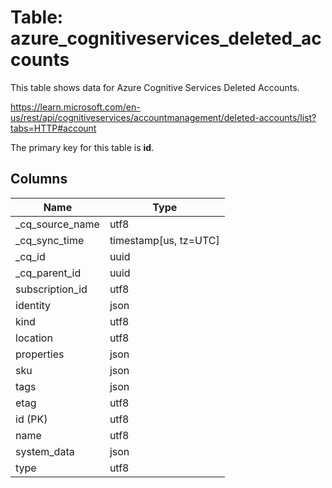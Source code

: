 # Table: azure_cognitiveservices_deleted_accounts

This table shows data for Azure Cognitive Services Deleted Accounts.

https://learn.microsoft.com/en-us/rest/api/cognitiveservices/accountmanagement/deleted-accounts/list?tabs=HTTP#account

The primary key for this table is **id**.

## Columns

| Name          | Type          |
| ------------- | ------------- |
|_cq_source_name|utf8|
|_cq_sync_time|timestamp[us, tz=UTC]|
|_cq_id|uuid|
|_cq_parent_id|uuid|
|subscription_id|utf8|
|identity|json|
|kind|utf8|
|location|utf8|
|properties|json|
|sku|json|
|tags|json|
|etag|utf8|
|id (PK)|utf8|
|name|utf8|
|system_data|json|
|type|utf8|